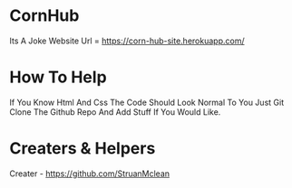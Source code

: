 # CornHub
Its A Joke Website Url = https://corn-hub-site.herokuapp.com/

# How To Help
If You Know Html And Css The Code Should
Look Normal To You Just Git Clone The
Github Repo And Add Stuff If You Would Like.

# Creaters & Helpers
Creater - https://github.com/StruanMclean
